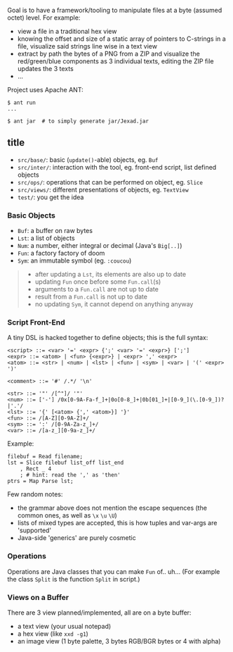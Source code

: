Goal is to have a framework/tooling to manipulate files at a byte (assumed
octet) level. For example:
- view a file in a traditional hex view
- knowing the offset and size of a static array of pointers to C-strings in a
  file, visualize said strings line wise in a text view
- extract by path the bytes of a PNG from a ZIP and visualize the
  red/green/blue components as 3 individual texts, editing the ZIP file updates
  the 3 texts
- ...

Project uses Apache ANT:
```console
$ ant run
...

$ ant jar  # to simply generate jar/Jexad.jar
```

## title

- `src/base/`: basic (`update()`-able) objects, eg. `Buf`
- `src/inter/`: interaction with the tool, eg. front-end script, list defined objects
- `src/ops/`: operations that can be performed on object, eg. `Slice`
- `src/views/`: different presentations of objects, eg. `TextView`
- `test/`: you get the idea

### Basic Objects

- `Buf`: a buffer on raw bytes
- `Lst`: a list of objects
- `Num`: a number, either integral or decimal (Java's `Big[..]`)
- `Fun`: a factory factory of doom
- `Sym`: an immutable symbol (eg. `:coucou`)

> - after updating a `Lst`, its elements are also up to date
> - updating `Fun` once before some `Fun.call`(s)
> - arguments to a `Fun.call` are not up to date
> - result from a `Fun.call` is not up to date
> - no updating `Sym`, it cannot depend on anything anyway

### Script Front-End

A tiny DSL is hacked together to define objects; this is the full syntax:
```plaintext
<script> ::= <var> '=' <expr> {';' <var> '=' <expr>} [';']
<expr> ::= <atom> | <fun> {<expr>} | <expr> ',' <expr>
<atom> ::= <str> | <num> | <lst> | <fun> | <sym> | <var> | '(' <expr> ')'

<comment> ::= '#' /.*/ '\n'

<str> ::= '"' /[^"]/ '"'
<num> ::= ['-'] /0x[0-9A-Fa-f_]+|0o[0-8_]+|0b[01_]+|[0-9_](\.[0-9_])?|'.'/
<lst> ::= '{' [<atom> {',' <atom>}] '}'
<fun> ::= /[A-Z][0-9A-Z]+/
<sym> ::= ':' /[0-9A-Za-z_]+/
<var> ::= /[a-z_][0-9a-z_]+/
```

Example:
```shell
filebuf = Read filename;
lst = Slice filebuf list_off list_end
    , Rect _ 4
    ; # hint: read the ',' as 'then'
ptrs = Map Parse lst;
```

Few random notes:
- the grammar above does not mention the escape sequences (the common ones, as well as `\x` `\u` `\U`)
- lists of mixed types are accepted, this is how tuples and var-args are 'supported'
- Java-side 'generics' are purely cosmetic

### Operations

Operations are Java classes that you can make `Fun` of.. uh...
(For example the class `Split` is the function `Split` in script.)

### Views on a Buffer

There are 3 view planned/implemented, all are on a byte buffer:
- a text view (your usual notepad)
- a hex view (like `xxd -g1`)
- an image view (1 byte palette, 3 bytes RGB/BGR bytes or 4 with alpha)

<!--
Once a view is used to edit its attached buffer, it gets "detached": a copy of
the buffer is made and edits are performed on this copy. This edit buffer it is
not accessible for further construction. In this state, the view no longer
updates with the buffer it was originally attached to, but it keeps a reference
to it. Restoring this reference ("re-attaching") will drop the edit buffer. The
edit buffer can be saved to a file.
-->
